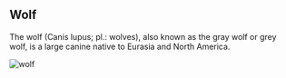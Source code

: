 ## Wolf

The wolf (Canis lupus; pl.: wolves), also known as the gray wolf or grey wolf, is a large canine native to Eurasia and North America.

![wolf](https://th.bing.com/th/id/R.811fa611657ea6d9fc4af15e17135217?rik=y8bbp3C8wly0EA&pid=ImgRaw&r=0)
